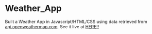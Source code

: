 # Weather_App
Built a Weather App in Javascript/HTML/CSS using data retrieved from [api.openweathermap.com](http://api.openweathermap.com).
See it live at [HERE!!](weatherapp-clinton.surge.sh)
